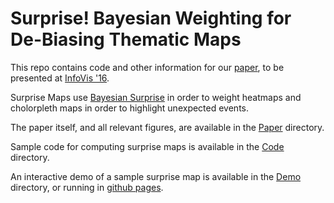 # Surprise! Bayesian Weighting for De-Biasing Thematic Maps

This repo contains code and other information for our [paper](Paper/preprint.pdf?raw=true), to be presented at [InfoVis '16](http://ieeevis.org/). 

Surprise Maps use [Bayesian Surprise](http://ilab.usc.edu/surprise/) in order to weight heatmaps and cholorpleth maps in order to highlight unexpected events.

The paper itself, and all relevant figures, are available in the [Paper](Paper/) directory.

Sample code for computing surprise maps is available in the [Code](Code/) directory. 

An interactive demo of a sample surprise map is available in the [Demo](Demo/) directory, or running in [github pages](https://uwdata.github.io/bayesian-surprise/Demo/).
